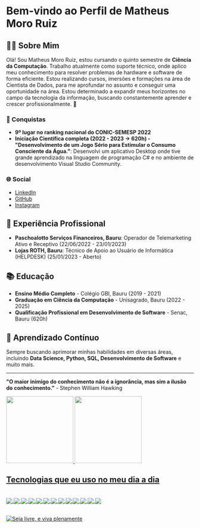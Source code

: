 # Bem-vindo ao Perfil de Matheus Moro Ruiz

## 👨‍💻 Sobre Mim
Olá! Sou Matheus Moro Ruiz, estou cursando o quinto semestre de **Ciência da Computação**. Trabalho atualmente como suporte técnico, onde aplico meu conhecimento para resolver problemas de hardware e software de forma eficiente. Estou realizando cursos, imersões e formações na área de Cientista de Dados, para me aprofundar no assunto e conseguir uma oportunidade na área.  Estou determinado a expandir meus horizontes no campo da tecnologia da informação, buscando constantemente aprender e crescer profissionalmente. 🚀

### 🏅 Conquistas
- **9º lugar no ranking nacional do CONIC-SEMESP 2022**
- **Iniciação Científica completa (2022 - 2023 -> 620h) - "Desenvolvimento de um Jogo Sério para Estimular o Consumo Consciente da Água."**: Desenvolvi um aplicativo Desktop onde tive grande aprendizado na linguagem de programação C# e no ambiente de desenvolvimento Visual Studio Community.

### 🌐 Social
- [LinkedIn](https://www.linkedin.com/in/matheus-moro-a3a571203/)
- [GitHub](https://github.com/MatheusMoroRuiz)
- [Instagram](https://www.instagram.com/matheus_moro03/)

## 💼 Experiência Profissional
- **Paschoalotto Serviços Financeiros, Bauru**: Operador de Telemarketing Ativo e Receptivo (22/06/2022 - 23/01/2023)
- **Lojas ROTH, Bauru**: Técnico de Apoio ao Usuário de Informática (HELPDESK) (25/01/2023 - Aberto)

## 📚 Educação
- **Ensino Médio Completo** - Colégio GBI, Bauru (2019 - 2021)
- **Graduação em Ciência da Computação** - Unisagrado, Bauru (2022 - 2025)
- **Qualificação Profissional em Desenvolvimento de Software** - Senac, Bauru (620h)


## 🌱 Aprendizado Contínuo
Sempre buscando aprimorar minhas habilidades em diversas áreas, incluindo **Data Science, Python, SQL, Desenvolvimento de Software** e muito mais.

---

**"O maior inimigo do conhecimento não é a ignorância, mas sim a ilusão do conhecimento."** - Stephen William Hawking

<link rel="stylesheet" href="https://cdn.jsdelivr.net/gh/devicons/devicon@v2.15.1/devicon.min.css">
<div>
  <a href="https://github.com/MatheusMoroRuiz">
  <img height="180em" src="https://github-readme-stats.vercel.app/api?username=MatheusMoroRuiz&show_icons=true&theme=radical">
  <img height="180em" src="https://github-readme-stats.vercel.app/api/top-langs/?username=MatheusMoroRuiz&layout=compact&theme=radical">
</div>
  
## Tecnologias que eu uso no meu dia a dia
  
<div style="display: inline_block"><br> 
   <img align="center" alt"html5" src="https://img.shields.io/badge/HTML5-E34F26?style=for-the-badge&logo=html5&logoColor=white" />
  <img align="center" alt"html5" src="https://img.shields.io/badge/CSS3-1572B6?style=for-the-badge&logo=css3&logoColor=white" />
  <img align="center" alt"html5" src="https://img.shields.io/badge/JavaScript-F7DF1E?style=for-the-badge&logo=javascript&logoColor=black" />
  <img align="center" alt"html5" src="https://img.shields.io/badge/C%23-239120?style=for-the-badge&logo=c-sharp&logoColor=white" />
  <img align="center" alt"html5" src="https://img.shields.io/badge/Node.js-43853D?style=for-the-badge&logo=node.js&logoColor=white" />
  <img align="center" alt"html5" src="https://img.shields.io/badge/Vue.js-35495E?style=for-the-badge&logo=vue.js&logoColor=4FC08D" />
  <img align="center" alt"html5" src="https://img.shields.io/badge/Wordpress-21759B?style=for-the-badge&logo=wordpress&logoColor=white" />
  <img align="center" alt"html5" src="https://img.shields.io/badge/MySQL-00000F?style=for-the-badge&logo=mysql&logoColor=white" />
  <img align="center" alt"html5" src="https://img.shields.io/badge/PostgreSQL-316192?style=for-the-badge&logo=postgresql&logoColor=white" />
  <img align="center" alt"html5" src="https://img.shields.io/badge/.NET-5C2D91?style=for-the-badge&logo=.net&logoColor=white" />
  <img align="center" alt"html5" src="https://img.shields.io/badge/json%20web%20tokens-323330?style=for-the-badge&logo=json-web-tokens&logoColor=pink" />
  <img align="center" alt"html5" src="https://img.shields.io/badge/Visual_Studio_Code-0078D4?style=for-the-badge&logo=visual%20studio%20code&logoColor=white" />
  <img align="center" alt"html5" src="https://img.shields.io/badge/Visual_Studio-5C2D91?style=for-the-badge&logo=visual%20studio&logoColor=white" />
</div>
<br/>

![Seja livre, e viva plenamente](https://user-images.githubusercontent.com/80929677/209724492-819e7a41-e25b-472f-9aa8-06e96879d915.gif)
